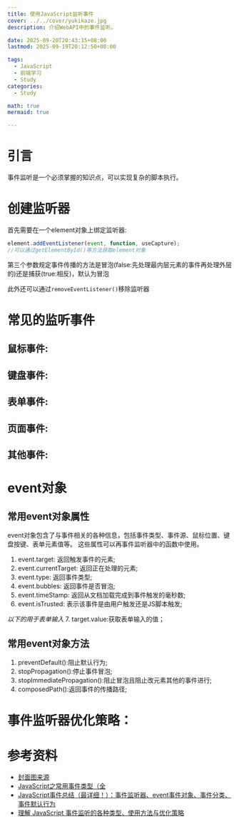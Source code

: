 ```yaml
---
title: 使用JavaScript监听事件
cover: ../../cover/yukikaze.jpg
description: 介绍WebAPI中的事件监听。

date: 2025-09-20T20:43:15+08:00
lastmod: 2025-09-19T20:12:50+08:00

tags:
  - JavaScript
  - 前端学习
  - Study
categories:
  - Study

math: true
mermaid: true

---
```


# 引言

事件监听是一个必须掌握的知识点，可以实现复杂的脚本执行。

# 创建监听器

首先需要在一个element对象上绑定监听器:
```JavaScript
element.addEventListener(event, function, useCapture);
//可以通过getElementById()等方法获取element对象
```

第三个参数规定事件传播的方法是冒泡(false:先处理最内层元素的事件再处理外层的)还是捕获(true:相反)，默认为冒泡

此外还可以通过`removeEventListener()`移除监听器
# 常见的监听事件
## 鼠标事件:
## 键盘事件:
## 表单事件:
## 页面事件:
## 其他事件:

# event对象

## 常用event对象属性

event对象包含了与事件相关的各种信息，包括事件类型、事件源、鼠标位置、键盘按键、表单元素值等。
这些属性可以再事件监听器中的函数中使用。

1. event.target: 返回触发事件的元素;
2. event.currentTarget: 返回正在处理的元素;
3. event.type: 返回事件类型;
4. event.bubbles: 返回事件是否冒泡;
5. event.timeStamp: 返回从文档加载完成到事件触发的毫秒数;
6. event.isTrusted: 表示该事件是由用户触发还是JS脚本触发;
  
*以下的用于表单输入*
7. target.value:获取表单输入的值；

## 常用event对象方法
1. preventDefault():阻止默认行为;
2. stopPropagation():停止事件冒泡;
3. stopImmediatePropagation():阻止冒泡且阻止改元素其他的事件进行;
4. composedPath():返回事件的传播路径;
  



# 事件监听器优化策略：




# 参考资料
- [封面图来源](https://safebooru.org/index.php?page=post&s=view&id=2854457)
- [JavaScript之常用事件类型（全](https://blog.csdn.net/wangfei0225_/article/details/112984491)
- [JavaScript事件总结（最详细！）：事件监听器、event事件对象、事件分类、事件默认行为](https://www.cnblogs.com/qianduanLamp/p/16552978.html)
- [理解 JavaScript 事件监听的各种类型、使用方法与优化策略](https://juejin.cn/post/7435701496547049513)

